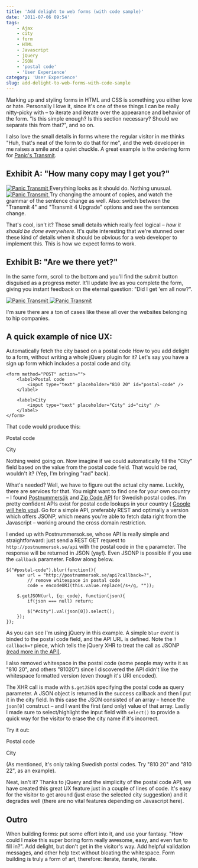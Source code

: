 ```yaml
---
title: 'Add delight to web forms (with code sample)'
date: '2011-07-06 09:54'
tags:
    - Ajax
    - city
    - form
    - HTML
    - Javascript
    - jQuery
    - JSON
    - 'postal code'
    - 'User Experience'
category: 'User Experience'
slug: add-delight-to-web-forms-with-code-sample
---
```


Marking up and styling forms in HTML and CSS is something you either love or hate. Personally I love it, since it's one of these things I can be really nitty-picky with – to iterate and iterate over the appearance and behavior of the form. "Is this simple enough? Is this section necessary? Should we separate this from that?", and so on.  I also love the small details in forms where the regular visitor in me thinks "Huh, that's neat of the form to do that for me", and the web developer in me raises a smile and a quiet chuckle. A great example is the ordering form for [Panic's Transmit](https://www.panic.com/transmit/buy.html).

## Exhibit A: "How many copy may I get you?"
[ ![Panic Transmit](http://johanbrook.com/core/wp-content/uploads/2011/07/Panic-Transmit-1-copy.png) ](http://johanbrook.com/core/wp-content/uploads/2011/07/Panic-Transmit-1-copy.png) Everything looks as it should do. Nothing unusual. [ ![Panic Transmit](http://johanbrook.com/core/wp-content/uploads/2011/07/Panic-Transmit-3-copies.png) ](http://johanbrook.com/core/wp-content/uploads/2011/07/Panic-Transmit-3-copies.png) Try changing the amount of copies, and watch the grammar of the sentence change as well. Also: switch between the "Transmit 4" and "Transmit 4 Upgrade" options and see the sentences change.  That's cool, isn't it? Those small details which really feel logical – _how it should be done everywhere_. It's quite interesting that we're stunned over these kind of details when it should be obvious for a web developer to implement this. This is how we expect forms to work.
## Exhibit B: "Are we there yet?"
In the same form, scroll to the bottom and you'll find the submit button disguised as a progress meter. It'll update live as you complete the form, giving you instant feedback on the eternal question: "Did I get 'em all now?".  [ ![Panic Transmit](http://johanbrook.com/core/wp-content/uploads/2011/07/Panic-Transmit-Process.png) ](http://johanbrook.com/core/wp-content/uploads/2011/07/Panic-Transmit-Process.png) [ ![Panic Transmit](http://johanbrook.com/core/wp-content/uploads/2011/07/Panic-Transmit-Done.png) ](http://johanbrook.com/core/wp-content/uploads/2011/07/Panic-Transmit-Done.png)    I'm sure there are a ton of cases like these all over the websites belonging to hip companies.
## A quick example of nice UX: Automatically fetch the city based on a postal code
How to you add delight to a form, without writing a whole jQuery plugin for it? Let's say you have a sign up form which includes a postal code and city.

    <form method="POST" action="">
    	<label>Postal code 
    		<input type="text" placeholder="810 20" id="postal-code" />
    	</label>
    	
    	<label>City 
    		<input type="text" placeholder="City" id="city" />
    	</label>
    </form>
That code would produce this:  Postal code   City     Nothing weird going on. Now imagine if we could automatically fill the "City" field based on the value from the postal code field. That would be rad, wouldn't it? (Yep, I'm bringing "rad" back).  What's needed? Well, we have to figure out the actual city name. Luckily, there are services for that. You might want to find one for your own country – I found [Postnummersök](http://postnummersok.se/) and [Zip Code API](http://yourmoneyisnowmymoney.com/api/) for Swedish postal codes. I'm pretty confident APIs exist for postal code lookups in your country ( [Google will help you](http://www.google.se/search?sourceid=chrome&ie=UTF-8&q=zip+code+to+city+api)). Go for a simple API, preferably REST and optimally a version which offers JSONP, which means you're able to fetch data right from the Javascript – working around the cross domain restriction.  I ended up with Postnummersok.se, whose API is really simple and straightforward: just send a REST GET request to `http://postnummersok.se/api` with the postal code in the `q` parameter. The response will be returned in JSON (yay!). Even JSONP is possible if you use the `callback` parameter. Follow along below.

    $("#postal-code").blur(function(){ 
    	var url = "http://postnummersok.se/api?callback=?",
    		// remove whitespace in postal code 
    		code = encodeURI(this.value.replace(/s+/g, "")); 
    		
    	$.getJSON(url, {q: code}, function(json){ 
    		if(json === null) return; 
    		
    		$("#city").val(json[0]).select(); 
    	}); 
    });
As you can see I'm using jQuery in this example. A simple `blur` event is binded to the postal code field, and the API URL is defined. Note the `?callback=?` piece, which tells the jQuery XHR to treat the call as JSONP [(read more in the API)](http://api.jquery.com/jQuery.getJSON/#jsonp).  I also removed whitespace in the postal code (some people may write it as "810 20", and others "81020") since I discovered the API didn't like the whitespace formatted version (even though it's URI encoded).  The XHR call is made with `$.getJSON` specifying the postal code as query parameter. A JSON object is returned in the success callback and then I put it in the city field. In this case the JSON consisted of an array – hence the `json[0]` construct – and I want the first (and only) value of that array. Lastly I made sure to select/highlight the input field with `select()` to provide a quick way for the visitor to erase the city name if it's incorrect.  Try it out:  Postal code   City   (As mentioned, it's only taking Swedish postal codes. Try "810 20" and "810 22", as an example).  Neat, isn't it? Thanks to jQuery and the simplicity of the postal code API, we have created this great UX feature just in a couple of lines of code. It's easy for the visitor to get around (just erase the selected city suggestion) and it degrades well (there are no vital features depending on Javascript here).
## Outro
When building forms: put some effort into it, and use your fantasy. "How could I make this super boring form really awesome, easy, and even fun to fill in?". Add delight, but don't get in the visitor's way. Add helpful validation messages, and other help text without bloating the whitespace. Form building is truly a form of art, therefore: iterate, iterate, iterate.
